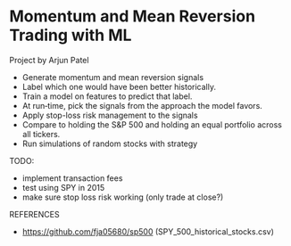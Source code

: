 # Momentum and Mean Reversion Trading with ML 

Project by Arjun Patel

- Generate momentum and mean reversion signals
- Label which one would have been better historically.
- Train a model on features to predict that label.
- At run‐time, pick the signals from the approach the model favors.
- Apply stop-loss risk management to the signals
- Compare to holding the S&P 500 and holding an equal portfolio across all tickers.
- Run simulations of random stocks with strategy

TODO:
- implement transaction fees
- test using SPY in 2015
- make sure stop loss risk working (only trade at close?)


REFERENCES
- https://github.com/fja05680/sp500 (SPY_500_historical_stocks.csv)


